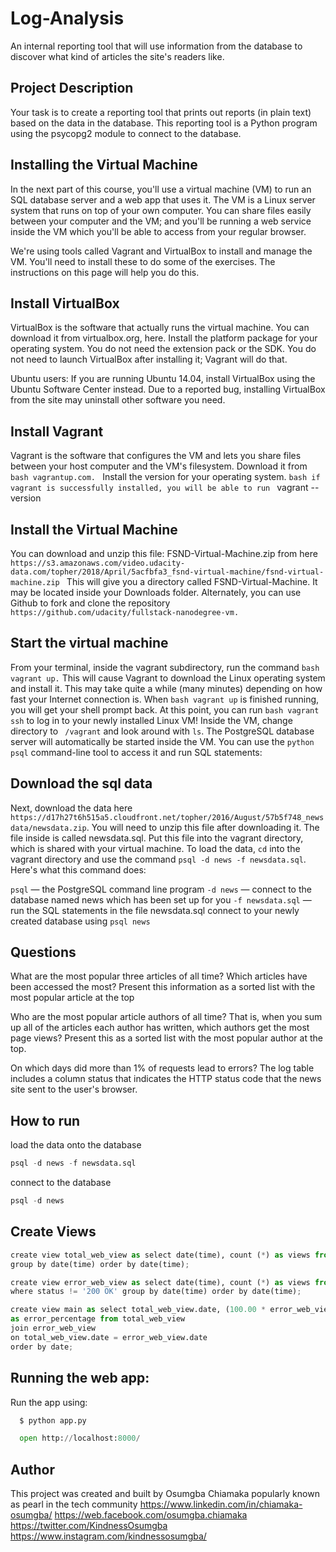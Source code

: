 # Log-Analysis
An internal reporting tool that will use information from the database to discover what kind of articles the site's readers like.

## Project Description
Your task is to create a reporting tool that prints out reports (in plain text) based on the data in the database. 
This reporting tool is a Python program using the psycopg2 module to connect to the database.

## Installing the Virtual Machine
In the next part of this course, you'll use a virtual machine (VM) to run an SQL database server and a web app that uses it. The VM is a Linux server system that runs on top of your own computer. You can share files easily between your computer and the VM; and you'll be running a web service inside the VM which you'll be able to access from your regular browser.

We're using tools called Vagrant and VirtualBox to install and manage the VM. You'll need to install these to do some of the exercises. The instructions on this page will help you do this.

## Install VirtualBox
VirtualBox is the software that actually runs the virtual machine. You can download it from virtualbox.org, here. Install the platform package for your operating system. You do not need the extension pack or the SDK. You do not need to launch VirtualBox after installing it; Vagrant will do that.

Ubuntu users: If you are running Ubuntu 14.04, install VirtualBox using the Ubuntu Software Center instead. Due to a reported bug, installing VirtualBox from the site may uninstall other software you need.

## Install Vagrant
Vagrant is the software that configures the VM and lets you share files between your host computer and the VM's filesystem. Download it from ```bash vagrantup.com. ``` Install the version for your operating system. 
```bash if vagrant is successfully installed, you will be able to run ``` vagrant --version ```  ```

## Install the Virtual Machine
You can download and unzip this file: FSND-Virtual-Machine.zip from here ```https://s3.amazonaws.com/video.udacity-data.com/topher/2018/April/5acfbfa3_fsnd-virtual-machine/fsnd-virtual-machine.zip ``` This will give you a directory called FSND-Virtual-Machine. It may be located inside your Downloads folder. Alternately, you can use Github to fork and clone the repository ```https://github.com/udacity/fullstack-nanodegree-vm.```

## Start the virtual machine
From your terminal, inside the vagrant subdirectory, run the command ```bash vagrant up.``` This will cause Vagrant to download the Linux operating system and install it. This may take quite a while (many minutes) depending on how fast your Internet connection is. When ```bash vagrant up``` is finished running, you will get your shell prompt back. At this point, you can run ```bash vagrant ssh``` to log in to your newly installed Linux VM! 
Inside the VM, change directory to ``` /vagrant``` and look around with ```ls```. The PostgreSQL database server will automatically be started inside the VM. You can use the ```python psql``` command-line tool to access it and run SQL statements:

## Download the sql data
Next, download the data here ```https://d17h27t6h515a5.cloudfront.net/topher/2016/August/57b5f748_newsdata/newsdata.zip```. You will need to unzip this file after downloading it. The file inside is called newsdata.sql. Put this file into the vagrant directory, which is shared with your virtual machine.
To load the data, ``cd`` into the vagrant directory and use the command ``psql -d news -f newsdata.sql``.
Here's what this command does:

``psql`` — the PostgreSQL command line program
``-d news`` — connect to the database named news which has been set up for you
``-f newsdata.sql`` — run the SQL statements in the file newsdata.sql
connect to your newly created database using ``psql news``

## Questions
What are the most popular three articles of all time? Which articles have been accessed the most? Present this information as a sorted list with the most popular article at the top

Who are the most popular article authors of all time? That is, when you sum up all of the articles each author has written, which authors get the most page views? Present this as a sorted list with the most popular author at the top.

On which days did more than 1% of requests lead to errors? The log table includes a column status that indicates the HTTP status code that the news site sent to the user's browser.

## How to run
load the data onto the database
```python
psql -d news -f newsdata.sql
```
connect to the database
```python
psql -d news
```
## Create Views

```python
create view total_web_view as select date(time), count (*) as views from log 
group by date(time) order by date(time);
```

```python
create view error_web_view as select date(time), count (*) as views from log 
where status != '200 OK' group by date(time) order by date(time);
```
```python
create view main as select total_web_view.date, (100.00 * error_web_view.views / total_web_view.views) 
as error_percentage from total_web_view 
join error_web_view 
on total_web_view.date = error_web_view.date 
order by date; 
```
## Running the web app:
Run the app using:
```python
  $ python app.py
```
```python
  open http://localhost:8000/
```
## Author
This project was created and built by Osumgba Chiamaka popularly known as pearl in the tech community
https://www.linkedin.com/in/chiamaka-osumgba/ 
https://web.facebook.com/osumgba.chiamaka
https://twitter.com/KindnessOsumgba
https://www.instagram.com/kindnessosumgba/
